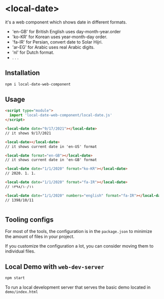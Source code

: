 # \<local-date>

it's a web component which shows date in different  formats.

- 'en-GB' for British English uses day-month-year.order
- 'ko-KR' for Korean uses year-month-day order.
- 'fa-IR' for Persian, convert date to Solar Hijri.
- 'ar-EG' for Arabic uses real Arabic digits.
- 'nl' for Dutch format.
- . . .

## Installation

```bash
npm i local-date-web-component
```

## Usage

```html
<script type="module">
  import 'local-date-web-component/local-date.js'
</script>

<local-date date="9/17/2021"></local-date>
// it shows 9/17/2021

<local-date></local-date>
// it shows current date in 'en-US' format 

<local-date format="en-GB"></local-date>
// it shows current date in 'en-GB' format 

<local-date date="1/1/2020" format="ko-KR"></local-date>
// 2020. 1. 1.

<local-date date="1/1/2020" format="fa-IR"></local-date>
// ۱۳۹۸/۱۰/۱۱

<local-date date="1/1/2020" numbers="english" format="fa-IR"></local-date>
// 1398/10/11



```

## Tooling configs

For most of the tools, the configuration is in the `package.json` to minimize the amount of files in your project.

If you customize the configuration a lot, you can consider moving them to individual files.

## Local Demo with `web-dev-server`

```bash
npm start
```

To run a local development server that serves the basic demo located in `demo/index.html`
